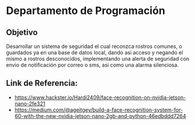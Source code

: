 # Departamento de Programación

## Objetivo
Desarrollar un sistema de seguridad el cual reconzca rostros comunes, o guardados ya en una base de datos local, dando asi acceso y negando el mismo a rostros desconocidos, implementando una alerta de seguridad con envio de notificación por correo o sms, asi como una alarma silenciosa.
 
## Link de Referencia:
- https://www.hackster.io/Hardi2409/face-recognition-on-nvidia-jetson-nano-2fe321
- https://medium.com/@ageitgey/build-a-face-recognition-system-for-60-with-the-new-nvidia-jetson-nano-2gb-and-python-46edbddd7264

